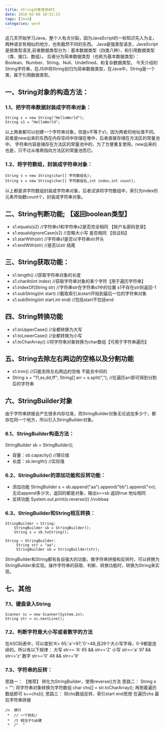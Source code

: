 ```yaml
---
title: String对象常用API
date: 2016-02-08 10:51:23
tags: [Java]
categories: work
---
```


这几天开始学习Java，整个人有点分裂，因为JavaScript的一些知识先入为主，两种语言有相似的地方，也有截然不同的东西。
Java是强类型语言，JavaScript是弱类型语言,前者数据类型分为：基本数据类型（四类八种）、和引用数据类型（类、接口、数组）。
后者分为简单数据类型（也称为基本数据类型）：Boolean、Number、String、Null、Undefined、和复杂数据类型。
今天介绍的String字符串，在JS中将String划归为简单数据类型，在Java中，String是一个类，属于引用数据类型。

<!-- more -->

## 一、String对象的构造方法：
### 1.1、把字符串数据封装成字符串对象：
```
String s = new String("HelloWorld");
String s1 = "HelloWorld";
```

以上两者都可以创建一个字符串对象，但是s不等于s1，因为两者的地址值不同。前者是new出来的东西在内存空间中存储在堆中，后者直接存储在方法区的常量池中。
字符串内容是储存在方法区的常量池中的，为了方便重复使用。new出来的也是，只不过从堆再指向方法区的常量池而已。

### 1.2、将字符数组，封装成字符串对象：
```
String s = new String(char[] 字符数组名);
String s = new String(char[] 字符数组名,int index,int count);
```

以上都是讲字符数组封装成字符串对象，后者试讲将字符数组中，索引为index的元素开始数count个，封装成字符串对象。 

## 二、String判断功能;  【返回boolean类型】
- s1.equals(s2)  	   //字符串s1和字符串s2是否完全相同  【账户名密码登录】
- s1.equalsIgnoreCase(s2)  //忽略大小写 是否相同         【验证码】
- s1.starWith(str)	   //字符串s1是否以字符串str开头       
- s1.endWith(str)	   //是否以str 结尾		

## 三、String获取功能：
- s1.length()			//获取字符串对象的长度
- s1.charAt(int index)		//获取字符串对象的某个字符【用于遍历字符串】	
- s1.indexOf(String str)   	   //字符串str在字符串s1中的位置  s1不存在str则返回-1
- s1.subString(int start)		//截取索引从start开始到最后一位的字符串对象
- s1.subString(int start,int end)	//包括start不包括end

## 四、String转换功能
- s1.toUpperCase()	//全都转换为大写
- s1.toLowerCase()	//全都转换为小写
- s1.toCharArray()	//将字符串对象转换为char数组【可用于字符串遍历】

## 五、String去除左右两边的空格以及分割功能
- s1.trim()  //只能去除左右两边的空格  不能去中间的
- String s = "11,ss,dd,ff";
  String[] arr = s.split(","); //在遍历arr即可得到分割后的字符串

## 六、StringBuilder对象
由于字符串拼接会产生很多内存垃圾，而StringBuilder对象无论追加多少个，都存在同一个地方，所以引入StringBuilder对象。
### 6.1、StringBuilder构造方法：
StringBuilder sb = StringBuilder();
- 容量：sb.capacity()	  //理论值
- 长度：sb.length()   //实际值

### 6.2、StringBuilder的添加功能和反转功能：
- 添加功能  StringBuilder s = sb.append("aa").append("bb").append("vv);
无论append多少次，返回的都是对象，输出s==sb  返回true  地址相同 
- 反转功能    System.out.print(s.reverse())   //vvbbaa
	
### 6.3、StringBuilder和String相互转换：
```
StringBuilder → String:
	StringBuilder sb = StringBuilder();
	String s = sb.toString();

String → StringBuilder:
	 String str = "aa";
	 StringBuilder sb = StringBuilder(str);
```

StringBuilder和String都有各自强大的功能，做字符串拼接和反转时，可以转换为StringBuilder来实现。操作字符串的获取、判断、转换功能时，转换为String来实现。

## 七、其他
### 7.1、键盘录入String
```
Scanner sc = new Scanner(System.in);
String str = sc.nextLine();
```

### 7.2、判断字符是大小写或者数字的方法
在ASC码表中，可以查到‘A’= 65;'a'=97;'0'=48,且26个大小写字母，0-9都是连续的。所以有以下规律：
大写   str>= 'A'  65    && str<='Z'
小写   str>='a'   97   &&  str<='z'
数字   str>='0'   48   && str<='9'
 
### 7.3、字符串的反转：
思路一： 【推荐】
    转化为StringBuilder，使用reverse()方法
思路二：
    String s = "";
    将字符串对象转换为字符数组
    char chs[] = str.toCharArray();
    再倒着遍历数组即可
s+=chs[i];
思路三：
  将chs数组反转，索引start end思想  在遍历chs  最后字符串拼接 




	

	
	
	
	
	
	
	
	
	
	
	
	
	
	
	
	
	
	
	
	
	
	
	
	
	
	
	
	
	
	
	
	
	
	/n  换行   
	 *  // 一个斜杠/
	 *  /t 相当于tab键
	 *  /"  "
	
	
	
	
	
	
















